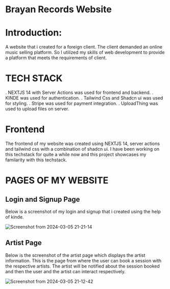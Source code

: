 # Brayan Records Website 
# Introduction:
A website that i created for a foreign client. The client demanded an online music selling platform. So I utilized my skills of web development to provide a platform that meets the requirements of client.

# TECH STACK
. NEXTJS 14 with Server Actions was used for frontend and backend.
. KINDE was used for authentication.
. Tailwind Css and Shadcn ui was used for styling.
. Stripe was used for payment integration.
. UploadThing was used to upload files on server.

# Frontend 
The frontend of my website was created using NEXTJS 14, server actions and tailwind css with a combination of shadcn ui. I have been working on this techstack for quite a while now and this project showcases my familarity with this techstack.

# PAGES OF MY WEBSITE

## Login and Signup Page
Below is a screenshot of my login and signup that i created using the help of kinde.

![Screenshot from 2024-03-05 21-21-14](https://github.com/HammadGhuman/BrayanRecords/assets/105695068/387c6d8f-11a0-4409-9528-880b7890e532)


## Artist Page
Below is the screenshot of the artist page which displays the artist information. This is the page from where the user can book a session with the respective artists. The artist will be notified about the session booked and then the user and the artist can interact respectively.

![Screenshot from 2024-03-05 21-12-42](https://github.com/HammadGhuman/BrayanRecords/assets/105695068/d964eb83-d5d1-4c00-9467-c13c41c2ee33)


